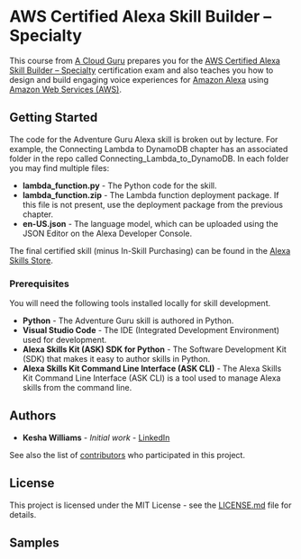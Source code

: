 # AWS Certified Alexa Skill Builder – Specialty

This course from [A Cloud Guru](https://acloud.guru) prepares you for the [AWS Certified Alexa Skill Builder – Specialty](https://aws.amazon.com/certification/certified-alexa-skill-builder-specialty/) certification exam and also teaches you how to design and build engaging voice experiences for [Amazon Alexa](https://developer.amazon.com/alexa) using [Amazon Web Services (AWS)](https://aws.amazon.com/).

## Getting Started

The code for the Adventure Guru Alexa skill is broken out by lecture. For example, the Connecting Lambda to DynamoDB
chapter has an associated folder in the repo called Connecting_Lambda_to_DynamoDB. In each folder you may find multiple files:

* **lambda_function.py** - The Python code for the skill.
* **lambda_function.zip** - The Lambda function deployment package. If this file is not present, use the deployment package from the previous chapter.
* **en-US.json** - The language model, which can be uploaded using the JSON Editor on the Alexa Developer Console.

The final certified skill (minus In-Skill Purchasing) can be found in the [Alexa Skills Store](https://www.amazon.com/dp/B0825P4HYH/ref=sr_1_1?keywords=adventure+guru&qid=1575120232&s=digital-skills&sr=1-1).

### Prerequisites

You will need the following tools installed locally for skill development.

* **Python** - The Adventure Guru skill is authored in Python.
* **Visual Studio Code** - The IDE (Integrated Development Environment) used for development. 
* **Alexa Skills Kit (ASK) SDK for Python** - The Software Development Kit (SDK) that makes it easy to author skills in Python.
* **Alexa Skills Kit Command Line Interface (ASK CLI)** - The Alexa Skills Kit Command Line Interface (ASK CLI) is a tool used to manage Alexa skills from the command line.

## Authors

* **Kesha Williams** - *Initial work* - [LinkedIn](https://www.linkedin.com/in/java-rock-star-kesha/)

See also the list of [contributors](https://github.com/ACloudGuru-Resources/Course_Alexa_Skill_Builder/contributors) who participated in this project.

## License

This project is licensed under the MIT License - see the [LICENSE.md](https://github.com/ACloudGuru-Resources/Course_Alexa_Skill_Builder/blob/master/LICENSE) file for details.


## Samples


